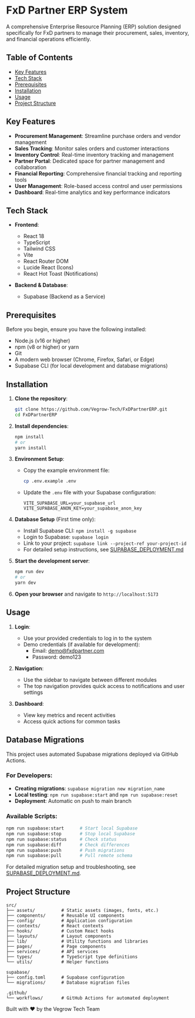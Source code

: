 # FxD Partner ERP System

A comprehensive Enterprise Resource Planning (ERP) solution designed specifically for FxD partners to manage their procurement, sales, inventory, and financial operations efficiently.

## Table of Contents
- [Key Features](#key-features)
- [Tech Stack](#tech-stack)
- [Prerequisites](#prerequisites)
- [Installation](#installation)
- [Usage](#usage)
- [Project Structure](#project-structure)

## Key Features

- **Procurement Management**: Streamline purchase orders and vendor management
- **Sales Tracking**: Monitor sales orders and customer interactions
- **Inventory Control**: Real-time inventory tracking and management
- **Partner Portal**: Dedicated space for partner management and collaboration
- **Financial Reporting**: Comprehensive financial tracking and reporting tools
- **User Management**: Role-based access control and user permissions
- **Dashboard**: Real-time analytics and key performance indicators

## Tech Stack

- **Frontend**: 
  - React 18
  - TypeScript
  - Tailwind CSS
  - Vite
  - React Router DOM
  - Lucide React (Icons)
  - React Hot Toast (Notifications)

- **Backend & Database**:
  - Supabase (Backend as a Service)

## Prerequisites

Before you begin, ensure you have the following installed:

- Node.js (v16 or higher)
- npm (v8 or higher) or yarn
- Git
- A modern web browser (Chrome, Firefox, Safari, or Edge)
- Supabase CLI (for local development and database migrations)

## Installation

1. **Clone the repository**:
   ```bash
   git clone https://github.com/Vegrow-Tech/FxDPartnerERP.git
   cd FxDPartnerERP
   ```

2. **Install dependencies**:
   ```bash
   npm install
   # or
   yarn install
   ```

3. **Environment Setup**:
   - Copy the example environment file:
     ```bash
     cp .env.example .env
     ```
   - Update the `.env` file with your Supabase configuration:
     ```
     VITE_SUPABASE_URL=your_supabase_url
     VITE_SUPABASE_ANON_KEY=your_supabase_anon_key
     ```

4. **Database Setup** (First time only):
   - Install Supabase CLI: `npm install -g supabase`
   - Login to Supabase: `supabase login`
   - Link to your project: `supabase link --project-ref your-project-id`
   - For detailed setup instructions, see [SUPABASE_DEPLOYMENT.md](./SUPABASE_DEPLOYMENT.md)

5. **Start the development server**:
   ```bash
   npm run dev
   # or
   yarn dev
   ```

6. **Open your browser** and navigate to `http://localhost:5173`

## Usage

1. **Login**:
   - Use your provided credentials to log in to the system
   - Demo credentials (if available for development):
     - Email: demo@fxdpartner.com
     - Password: demo123

2. **Navigation**:
   - Use the sidebar to navigate between different modules
   - The top navigation provides quick access to notifications and user settings

3. **Dashboard**:
   - View key metrics and recent activities
   - Access quick actions for common tasks

## Database Migrations

This project uses automated Supabase migrations deployed via GitHub Actions. 

### For Developers:
- **Creating migrations**: `supabase migration new migration_name`
- **Local testing**: `npm run supabase:start` and `npm run supabase:reset`
- **Deployment**: Automatic on push to main branch

### Available Scripts:
```bash
npm run supabase:start      # Start local Supabase
npm run supabase:stop       # Stop local Supabase
npm run supabase:status     # Check status
npm run supabase:diff       # Check differences
npm run supabase:push       # Push migrations
npm run supabase:pull       # Pull remote schema
```

For detailed migration setup and troubleshooting, see [SUPABASE_DEPLOYMENT.md](./SUPABASE_DEPLOYMENT.md).

## Project Structure

```
src/
├── assets/          # Static assets (images, fonts, etc.)
├── components/      # Reusable UI components
├── config/          # Application configuration
├── contexts/        # React contexts
├── hooks/           # Custom React hooks
├── layouts/         # Layout components
├── lib/             # Utility functions and libraries
├── pages/           # Page components
├── services/        # API services
├── types/           # TypeScript type definitions
└── utils/           # Helper functions

supabase/
├── config.toml      # Supabase configuration
└── migrations/      # Database migration files

.github/
└── workflows/       # GitHub Actions for automated deployment
```



Built with ❤️ by the Vegrow Tech Team
